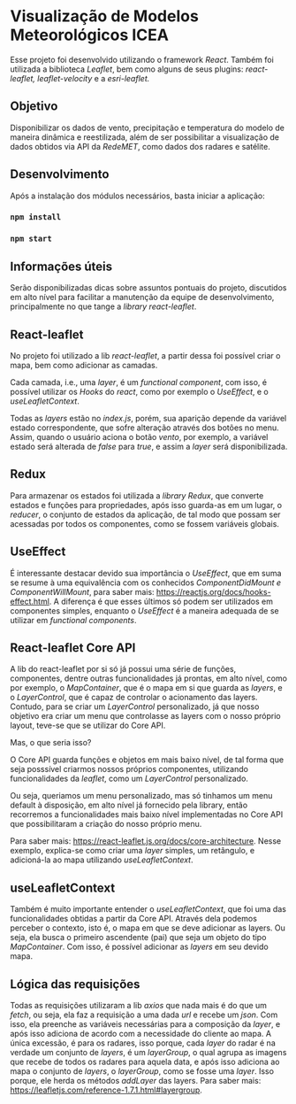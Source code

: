 # Visualização de Modelos Meteorológicos ICEA

Esse projeto foi desenvolvido utilizando o framework _React_. Também foi utilizada a biblioteca _Leaflet_, bem como alguns de seus plugins: _react-leaflet, leaflet-velocity_ e a _esri-leaflet._

## Objetivo

Disponibilizar os dados de vento, precipitação e temperatura do modelo de maneira dinâmica e reestilizada, além de ser possibilitar a visualização de dados obtidos via API da _RedeMET_, como dados dos radares e satélite.

## Desenvolvimento

Após a instalação dos módulos necessários, basta iniciar a aplicação:

### `npm install`

### `npm start`

## Informações úteis

Serão disponibilizadas dicas sobre assuntos pontuais do projeto, discutidos em alto nível para facilitar a manutenção da equipe de desenvolvimento, principalmente no que tange a _library react-leaflet_.

## React-leaflet

No projeto foi utilizado a lib _react-leaflet_, a partir dessa foi possível criar o mapa, bem como adicionar as camadas.

Cada camada, i.e., uma _layer_, é um _functional component_, com isso, é possível utilizar os _Hooks_ do _react_, como por exemplo o _UseEffect_, e o _useLeafletContext_.

Todas as _layers_ estão no _index.js_, porém, sua aparição depende da variável estado correspondente, que sofre alteração através dos botões no menu. Assim, quando o usuário aciona o botão _vento_, por exemplo, a variável estado será alterada de _false_ para _true_, e assim a _layer_ será disponibilizada.

## Redux

Para armazenar os estados foi utilizada a _library Redux_, que converte estados e funções para propriedades, após isso guarda-as em um lugar, o _reducer_, o conjunto de estados da aplicação, de tal modo que possam ser acessadas por todos os componentes, como se fossem variáveis globais.

## UseEffect

É interessante destacar devido sua importância o _UseEffect_, que em suma se resume à uma equivalência com os conhecidos _ComponentDidMount e ComponentWillMount_, para saber mais: https://reactjs.org/docs/hooks-effect.html. A diferença é que esses últimos só podem ser utilizados em componentes simples, enquanto o _UseEffect_ é a maneira adequada de se utilizar em _functional components_.

## React-leaflet Core API

A lib do react-leaflet por si só já possui uma série de funções, componentes, dentre outras funcionalidades já prontas, em alto nível, como por exemplo, o _MapContainer_, que é o mapa em si que guarda as _layers_, e o _LayerControl_, que é capaz de controlar o acionamento das layers. Contudo, para se criar um _LayerControl_ personalizado, já que nosso objetivo era criar um menu que controlasse as layers com o nosso próprio layout, teve-se que se utilizar do Core API.

Mas, o que seria isso?

O Core API guarda funções e objetos em mais baixo nível, de tal forma que seja posssível criarmos nossos próprios componentes, utilizando funcionalidades da _leaflet_, como um _LayerControl_ personalizado.

Ou seja, queriamos um menu personalizado, mas só tinhamos um menu default à disposição, em alto nível já fornecido pela library, então recorremos a funcionalidades mais baixo nível implementadas no Core API que possibilitaram a criação do nosso próprio menu.

Para saber mais: https://react-leaflet.js.org/docs/core-architecture. Nesse exemplo, explica-se como criar uma _layer_ simples, um retângulo, e adicioná-la ao mapa utilizando _useLeafletContext_.

## useLeafletContext

Também é muito importante entender o _useLeafletContext_, que foi uma das funcionalidades obtidas a partir da Core API. Através dela podemos perceber o contexto, isto é, o mapa em que se deve adicionar as layers. Ou seja, ela busca o primeiro ascendente (pai) que seja um objeto do tipo _MapContainer_. Com isso, é possível adicionar as _layers_ em seu devido mapa.

## Lógica das requisições

Todas as requisições utilizaram a lib _axios_ que nada mais é do que um _fetch_, ou seja, ela faz a requisição a uma dada _url_ e recebe um _json_. Com isso, ela preenche as variáveis necessárias para a composição da _layer_, e após isso adiciona de acordo com a necessidade do cliente ao mapa. A única excessão, é para os radares, isso porque, cada _layer_ do radar é na verdade um conjunto de _layers_, é um _layerGroup_, o qual agrupa as imagens que recebe de todos os radares para aquela data, e após isso adiciona ao mapa o conjunto de _layers_, o _layerGroup_, como se fosse uma _layer_. Isso porque, ele herda os métodos _addLayer_ das layers. Para saber mais: https://leafletjs.com/reference-1.7.1.html#layergroup.
